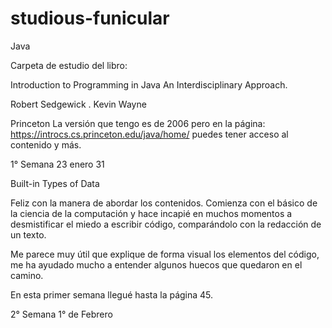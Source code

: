 # studious-funicular
Java

Carpeta de estudio del libro: 

Introduction to Programming in Java
An Interdisciplinary Approach. 

Robert Sedgewick . Kevin Wayne 

Princeton
La versión que tengo es de 2006 pero en la página: https://introcs.cs.princeton.edu/java/home/ puedes tener acceso al contenido y más. 


1° Semana  23 enero 31

Built-in Types of Data

Feliz con la manera de abordar los contenidos. Comienza con el básico de la ciencia de la computación y hace incapié en muchos momentos a desmistificar el miedo a escribir código, comparándolo con la redacción de un texto. 

Me parece muy útil que explique de forma visual los elementos del código, me ha ayudado mucho a entender algunos huecos que quedaron en el camino. 

En esta primer semana llegué hasta la página 45. 

2° Semana 1° de Febrero 


